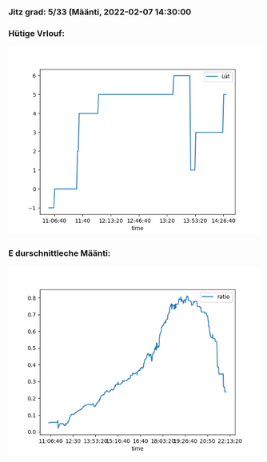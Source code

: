 ### Jitz grad: 5/33 (Määnti, 2022-02-07 14:30:00

### Hütige Vrlouf:
![Graph](Today.png)

### E durschnittleche Määnti:
![Graph](Määnti.png)